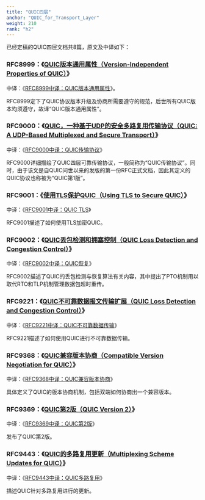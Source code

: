 ```yaml
---
title: "QUIC四层"
anchor: "QUIC_for_Transport_Layer"
weight: 210
rank: "h2"
---
```


已经定稿的QUIC四层文档共8篇，原文及中译如下：

### RFC8999：《[QUIC版本通用属性（Version-Independent Properties of QUIC）](https://www.rfc-editor.org/rfc/rfc8999.html)》
中译：《[RFC8999中译：QUIC版本通用属性](/RFC8999_Chinese_Translation)》。

RFC8999定下了QUIC协议版本升级及协商所需要遵守的规范，后世所有QUIC版本均须遵守，故译“QUIC版本通用属性”。

### RFC9000：《[QUIC，一种基于UDP的安全多路复用传输协议（QUIC: A UDP-Based Multiplexed and Secure Transport）](https://www.rfc-editor.org/rfc/rfc9000.html)》
中译：《[RFC9000中译：QUIC传输协议](/RFC9000_Chinese_Translation)》

RFC9000详细描绘了QUIC四层可靠传输协议，一般简称为“QUIC传输协议”。同时，由于该文是自QUIC问世以来的发版的第一份RFC正式文档，因此其定义的QUIC协议也称被为“QUIC第1版”。

### RFC9001：《[使用TLS保护QUIC（Using TLS to Secure QUIC）](https://www.rfc-editor.org/rfc/rfc9001.html)》
中译：《[RFC9001中译：QUIC TLS](/RFC9001_Chinese_Translation)》

RFC9001描述了如何使用TLS加密QUIC。

### RFC9002：《[QUIC丢包检测和拥塞控制（QUIC Loss Detection and Congestion Control）](https://www.rfc-editor.org/rfc/rfc9002.html)》
中译：《[RFC9002中译：QUIC恢复](/RFC9002_Chinese_Translation)》

RFC9002描述了QUIC的丢包检测与恢复算法有关内容，其中提出了PTO机制用以取代RTO和TLP机制管理数据包超时重传。

### RFC9221：《[QUIC不可靠数据报文传输扩展（QUIC Loss Detection and Congestion Control）](https://www.rfc-editor.org/rfc/rfc9221.html)》
中译：《[RFC9221中译：QUIC不可靠数据传输](/RFC9221_Chinese_Simplified)》

RFC9221描述了如何使用QUIC进行不可靠数据传输。

### RFC9368：《[QUIC兼容版本协商（Compatible Version Negotiation for QUIC）](https://www.rfc-editor.org/rfc/rfc9368.html)》
中译：《[RFC9368中译：QUIC兼容版本协商](/RFC9368_Chinese_Simplified)》

具体定义了QUIC的版本协商机制，包括双端如何协商出一个兼容版本。

### RFC9369：《[QUIC第2版（QUIC Version 2）](https://www.rfc-editor.org/rfc/rfc9369.html)》
中译：《[RFC9369中译：QUIC第2版](/RFC9369_Chinese_Simplified)》

发布了QUIC第2版。

### RFC9443：《[QUIC的多路复用更新（Multiplexing Scheme Updates for QUIC）](https://www.rfc-editor.org/rfc/rfc9443.html)》
中译：《[RFC9443中译：QUIC多路复用](/RFC9443_Chinese_Simplified)》

描述QUIC针对多路复用进行的更新。
